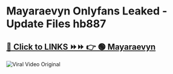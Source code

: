 
 # Mayaraevyn Onlyfans Leaked - Update Files hb887

## <h2><a href="https://clipsfans.com/Mayaraevyn&ref=git">🔗 Click to LINKS ⏩⏩ 👉 🟢 Mayaraevyn </a></h2>

<a href="https://clipsfans.com/Mayaraevyn&ref=git" rel="nofollow" data-target="animated-image.originalLink"><img src="https://i.ibb.co.com/xMMVF88/686577567.gif" alt="Viral Video Original" style="max-width: 100%; display: inline-block;" data-target="animated-image.originalImage"></a>

